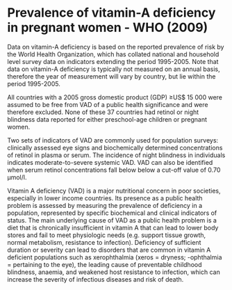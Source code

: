 # Prevalence of vitamin-A deficiency in pregnant women - WHO (2009)

Data on vitamin-A deficiency is based on the reported prevalence of risk by the World Health Organization, which has collated national and household level survey data on indicators extending the period 1995-2005. Note that data on vitamin-A deficiency is typically not measured on an annual basis, therefore the year of measurement will vary by country, but lie within the period 1995-2005.

All countries with a 2005 gross domestic product (GDP) ≥US$ 15 000 were assumed to be free from VAD of a public health significance and were therefore excluded. None of these 37 countries had retinol or night blindness data reported for either preschool-age children or pregnant women.

Two sets of indicators of VAD are commonly used for population surveys: clinically assessed eye signs and biochemically determined concentrations of retinol in plasma or serum. The incidence of night blindness in individuals indicates moderate-to-severe systemic VAD. VAD can also be identified when serum retinol concentrations fall below below a cut-off value of 0.70 µmol/l.

Vitamin A deficiency (VAD) is a major nutritional concern in poor societies, especially in lower income countries. Its presence as a public health problem is assessed by measuring the prevalence of deficiency in a population, represented by specific biochemical and clinical indicators of status. The main underlying cause of VAD as a public health problem is a diet that is chronically insufficient in vitamin A that can lead to lower body stores and fail to meet physiologic needs (e.g. support tissue growth, normal metabolism, resistance to infection). Deficiency of sufficient duration or severity can lead to disorders that are common in vitamin A deficient populations such as xerophthalmia (xeros = dryness; -ophthalmia = pertaining to the eye), the leading cause of preventable childhood blindness, anaemia, and weakened host resistance to infection, which can increase the severity of infectious diseases and risk of death.